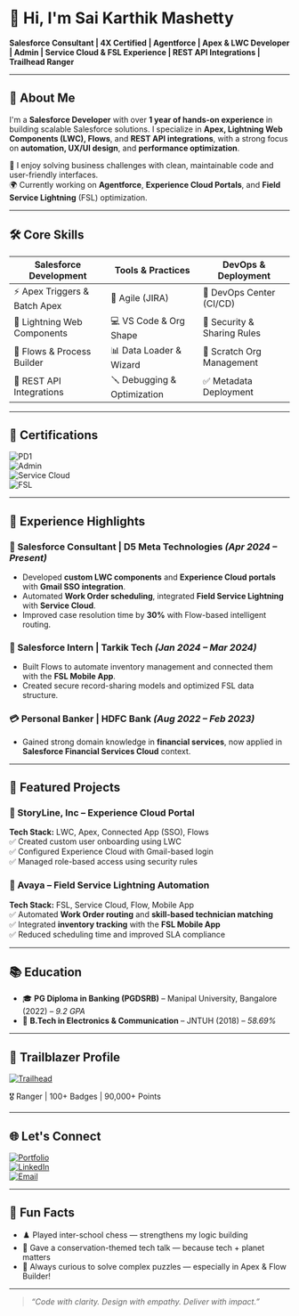 # 👋 Hi, I'm Sai Karthik Mashetty

**Salesforce Consultant | 4X Certified | Agentforce | Apex & LWC Developer | Admin | Service Cloud & FSL Experience | REST API Integrations | Trailhead Ranger**

---

## 📇 About Me

I'm a **Salesforce Developer** with over **1 year of hands-on experience** in building scalable Salesforce solutions. I specialize in **Apex, Lightning Web Components (LWC), Flows**, and **REST API integrations**, with a strong focus on **automation, UX/UI design**, and **performance optimization**.

🔧 I enjoy solving business challenges with clean, maintainable code and user-friendly interfaces.  
🌍 Currently working on **Agentforce**, **Experience Cloud Portals**, and **Field Service Lightning** (FSL) optimization.

---

## 🛠️ Core Skills

| Salesforce Development        | Tools & Practices         | DevOps & Deployment        |
|------------------------------|----------------------------|-----------------------------|
| ⚡ Apex Triggers & Batch Apex | 🧠 Agile (JIRA)            | 🚀 DevOps Center (CI/CD)    |
| 🎨 Lightning Web Components   | 💻 VS Code & Org Shape     | 🔐 Security & Sharing Rules |
| 🔄 Flows & Process Builder    | 📊 Data Loader & Wizard    | 🧪 Scratch Org Management   |
| 🔌 REST API Integrations      | 🪛 Debugging & Optimization| ✅ Metadata Deployment      |

---

## 📜 Certifications

![PD1](https://img.shields.io/badge/Platform_Developer_I-blue?style=flat-square&logo=salesforce)  
![Admin](https://img.shields.io/badge/Salesforce_Administrator-green?style=flat-square&logo=salesforce)  
![Service Cloud](https://img.shields.io/badge/Service_Cloud_Consultant-orange?style=flat-square&logo=salesforce)  
![FSL](https://img.shields.io/badge/Field_Service_Consultant-purple?style=flat-square&logo=salesforce)  


---

## 💼 Experience Highlights

### 🚀 Salesforce Consultant | D5 Meta Technologies *(Apr 2024 – Present)*  
- Developed **custom LWC components** and **Experience Cloud portals** with **Gmail SSO integration**.
- Automated **Work Order scheduling**, integrated **Field Service Lightning** with **Service Cloud**.
- Improved case resolution time by **30%** with Flow-based intelligent routing.

### 🧪 Salesforce Intern | Tarkik Tech *(Jan 2024 – Mar 2024)*  
- Built Flows to automate inventory management and connected them with the **FSL Mobile App**.
- Created secure record-sharing models and optimized FSL data structure.

### 💳 Personal Banker | HDFC Bank *(Aug 2022 – Feb 2023)*  
- Gained strong domain knowledge in **financial services**, now applied in **Salesforce Financial Services Cloud** context.

---

## 🧠 Featured Projects

### 🔹 StoryLine, Inc – Experience Cloud Portal  
**Tech Stack:** LWC, Apex, Connected App (SSO), Flows  
✅ Created custom user onboarding using LWC  
✅ Configured Experience Cloud with Gmail-based login  
✅ Managed role-based access using security rules

### 🔹 Avaya – Field Service Lightning Automation  
**Tech Stack:** FSL, Service Cloud, Flow, Mobile App  
✅ Automated **Work Order routing** and **skill-based technician matching**  
✅ Integrated **inventory tracking** with the **FSL Mobile App**  
✅ Reduced scheduling time and improved SLA compliance

---

## 📚 Education

- 🎓 **PG Diploma in Banking (PGDSRB)** – Manipal University, Bangalore (2022) – *9.2 GPA*  
- 🧠 **B.Tech in Electronics & Communication** – JNTUH (2018) – *58.69%*

---

## 🌟 Trailblazer Profile

[![Trailhead](https://img.shields.io/badge/Trailhead_Ranger-00A1E0?style=for-the-badge&logo=salesforce&logoColor=white)](https://trailblazer.me/id/u9m3anetwfx74cp1p2)

🎖️ Ranger | 100+ Badges | 90,000+ Points

---

## 🌐 Let's Connect

[![Portfolio](https://img.shields.io/badge/Portfolio-FF5722?style=for-the-badge&logo=dev.to&logoColor=white)](https://myportfolio-f-dev-ed.develop.my.site.com/portfolio/s/)  
[![LinkedIn](https://img.shields.io/badge/LinkedIn-0077B5?style=for-the-badge&logo=linkedin&logoColor=white)](https://linkedin.com/in/karthik-mashetty-7b189a131)  
[![Email](https://img.shields.io/badge/Gmail-D14836?style=for-the-badge&logo=gmail&logoColor=white)](mailto:karthikmashetty.dev@gmail.com)

---

## 🧾 Fun Facts

- ♟️ Played inter-school chess — strengthens my logic building  
- 🌿 Gave a conservation-themed tech talk — because tech + planet matters  
- 🧩 Always curious to solve complex puzzles — especially in Apex & Flow Builder!

---

> *“Code with clarity. Design with empathy. Deliver with impact.”*

